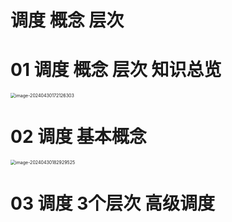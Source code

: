 # 调度 概念 层次



# 01 调度 概念 层次 知识总览

<img src="https://cvp.oss-cn-shanghai.aliyuncs.com/picgo/202404301721392.png" alt="image-20240430172126303" style="zoom:50%;" />



# 02 调度 基本概念

<img src="https://cvp.oss-cn-shanghai.aliyuncs.com/picgo/202404301829707.png" alt="image-20240430182929525" style="zoom: 50%;" />



# 03 调度 3个层次 高级调度

